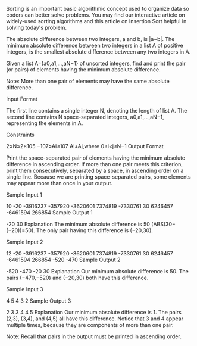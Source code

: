 Sorting is an important basic algorithmic concept used to organize data so coders can better solve problems. You may find our interactive article on widely-used sorting algorithms and this article on Insertion Sort helpful in solving today's problem.

The absolute difference between two integers, a and b, is |a−b|. The minimum absolute difference between two integers in a list A of positive integers, is the smallest absolute difference between any two integers in A.

Given a list A={a0,a1,…,aN−1} of unsorted integers, find and print the pair (or pairs) of elements having the minimum absolute difference.

Note: More than one pair of elements may have the same absolute difference.

Input Format

The first line contains a single integer N, denoting the length of list A. 
The second line contains N space-separated integers, a0,a1,…,aN−1, representing the elements in A.

Constraints

2≤N≤2×105
−107≤Ai≤107
Ai≠Aj,where 0≤i<j≤N−1
Output Format

Print the space-separated pair of elements having the minimum absolute difference in ascending order. If more than one pair meets this criterion, print them consecutively, separated by a space, in ascending order on a single line. Because we are printing space-separated pairs, some elements may appear more than once in your output.

Sample Input 1

10
-20 -3916237 -357920 -3620601 7374819 -7330761 30 6246457 -6461594 266854 
Sample Output 1

-20 30
Explanation 
The minimum absolute difference is 50 (ABS(30−(−20))=50). The only pair having this difference is (−20,30).

Sample Input 2

12
-20 -3916237 -357920 -3620601 7374819 -7330761 30 6246457 -6461594 266854 -520 -470 
Sample Output 2

-520 -470 -20 30
Explanation 
Our minimum absolute difference is 50. The pairs (−470,−520) and (−20,30) both have this difference.

Sample Input 3

4
5 4 3 2
Sample Output 3

2 3 3 4 4 5
Explanation 
Our minimum absolute difference is 1. The pairs (2,3), (3,4), and (4,5) all have this difference. Notice that 3 and 4 appear multiple times, because they are components of more than one pair.

Note: Recall that pairs in the output must be printed in ascending order.